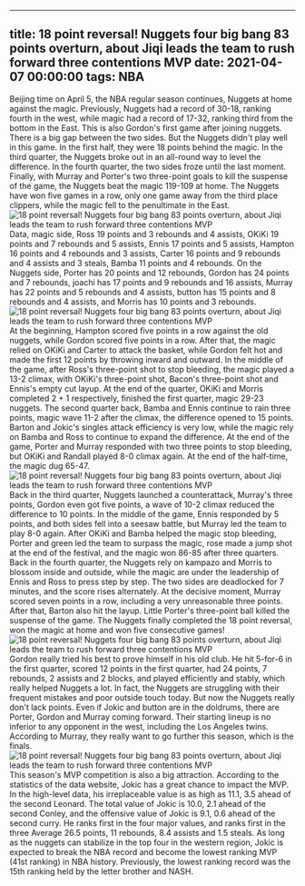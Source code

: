 
---
title: 18 point reversal! Nuggets four big bang 83 points overturn, about Jiqi leads the team to rush forward three contentions MVP
date: 2021-04-07 00:00:00
tags:  NBA
---
Beijing time on April 5, the NBA regular season continues, Nuggets at home against the magic. Previously, Nuggets had a record of 30-18, ranking fourth in the west, while magic had a record of 17-32, ranking third from the bottom in the East. This is also Gordon's first game after joining nuggets. There is a big gap between the two sides. But the Nuggets didn't play well in this game. In the first half, they were 18 points behind the magic. In the third quarter, the Nuggets broke out in an all-round way to level the difference. In the fourth quarter, the two sides froze until the last moment. Finally, with Murray and Porter's two three-point goals to kill the suspense of the game, the Nuggets beat the magic 119-109 at home. The Nuggets have won five games in a row, only one game away from the third place clippers, while the magic fell to the penultimate in the East.
![18 point reversal! Nuggets four big bang 83 points overturn, about Jiqi leads the team to rush forward three contentions MVP](cab290cf-6553-438b-9b5c-d71784ba1580.gif)
Data, magic side, Ross 19 points and 3 rebounds and 4 assists, OKiKi 19 points and 7 rebounds and 5 assists, Ennis 17 points and 5 assists, Hampton 16 points and 4 rebounds and 3 assists, Carter 16 points and 9 rebounds and 4 assists and 3 steals, Bamba 11 points and 4 rebounds. On the Nuggets side, Porter has 20 points and 12 rebounds, Gordon has 24 points and 7 rebounds, joachi has 17 points and 9 rebounds and 16 assists, Murray has 22 points and 5 rebounds and 4 assists, button has 15 points and 8 rebounds and 4 assists, and Morris has 10 points and 3 rebounds.
![18 point reversal! Nuggets four big bang 83 points overturn, about Jiqi leads the team to rush forward three contentions MVP](7060bf0f-7315-4614-b66f-5101d085a48f.gif)
At the beginning, Hampton scored five points in a row against the old nuggets, while Gordon scored five points in a row. After that, the magic relied on OKiKi and Carter to attack the basket, while Gordon felt hot and made the first 12 points by throwing inward and outward. In the middle of the game, after Ross's three-point shot to stop bleeding, the magic played a 13-2 climax, with OKiKi's three-point shot, Bacon's three-point shot and Ennis's empty cut layup. At the end of the quarter, OKiKi and Morris completed 2 + 1 respectively, finished the first quarter, magic 29-23 nuggets. The second quarter back, Bamba and Ennis continue to rain three points, magic wave 11-2 after the climax, the difference opened to 15 points. Barton and Jokic's singles attack efficiency is very low, while the magic rely on Bamba and Ross to continue to expand the difference. At the end of the game, Porter and Murray responded with two three points to stop bleeding, but OKiKi and Randall played 8-0 climax again. At the end of the half-time, the magic dug 65-47.
![18 point reversal! Nuggets four big bang 83 points overturn, about Jiqi leads the team to rush forward three contentions MVP](08a75dc9-11f7-41d6-ab1a-230223dc1a83.gif)
Back in the third quarter, Nuggets launched a counterattack, Murray's three points, Gordon even got five points, a wave of 10-2 climax reduced the difference to 10 points. In the middle of the game, Ennis responded by 5 points, and both sides fell into a seesaw battle, but Murray led the team to play 8-0 again. After OKiKi and Bamba helped the magic stop bleeding, Porter and green led the team to surpass the magic, rose made a jump shot at the end of the festival, and the magic won 86-85 after three quarters. Back in the fourth quarter, the Nuggets rely on kampazo and Morris to blossom inside and outside, while the magic are under the leadership of Ennis and Ross to press step by step. The two sides are deadlocked for 7 minutes, and the score rises alternately. At the decisive moment, Murray scored seven points in a row, including a very unreasonable three points. After that, Barton also hit the layup. Little Porter's three-point ball killed the suspense of the game. The Nuggets finally completed the 18 point reversal, won the magic at home and won five consecutive games!
![18 point reversal! Nuggets four big bang 83 points overturn, about Jiqi leads the team to rush forward three contentions MVP](ccd47aad-6e3c-481a-a6a1-7b12c57760cb.gif)
Gordon really tried his best to prove himself in his old club. He hit 5-for-6 in the first quarter, scored 12 points in the first quarter, had 24 points, 7 rebounds, 2 assists and 2 blocks, and played efficiently and stably, which really helped Nuggets a lot. In fact, the Nuggets are struggling with their frequent mistakes and poor outside touch today. But now the Nuggets really don't lack points. Even if Jokic and button are in the doldrums, there are Porter, Gordon and Murray coming forward. Their starting lineup is no inferior to any opponent in the west, including the Los Angeles twins. According to Murray, they really want to go further this season, which is the finals.
![18 point reversal! Nuggets four big bang 83 points overturn, about Jiqi leads the team to rush forward three contentions MVP](61821035-21b5-460e-8202-15a295f3c1e2.gif)
This season's MVP competition is also a big attraction. According to the statistics of the data website, Jokic has a great chance to impact the MVP. In the high-level data, his irreplaceable value is as high as 11.1, 3.5 ahead of the second Leonard. The total value of Jokic is 10.0, 2.1 ahead of the second Conley, and the offensive value of Jokic is 9.1, 0.6 ahead of the second curry. He ranks first in the four major values, and ranks first in the three Average 26.5 points, 11 rebounds, 8.4 assists and 1.5 steals. As long as the nuggets can stabilize in the top four in the western region, Jokic is expected to break the NBA record and become the lowest ranking MVP (41st ranking) in NBA history. Previously, the lowest ranking record was the 15th ranking held by the letter brother and NASH.